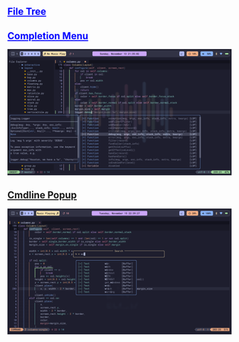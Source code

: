 ## <a href="https://github.com/nvim-tree/nvim-tree.lua" style="color: blue; text-decoration: underline;">File Tree</a>
## <a href="https://github.com/hrsh7th/nvim-cmp" style="color: blue; text-decoration: underline;">Completion Menu</a>
<img src="screenshots/tree-cmp.png">

## <a href="https://github.com/folke/noice.nvim">Cmdline Popup</a>
<img src="screenshots/noice.png">
